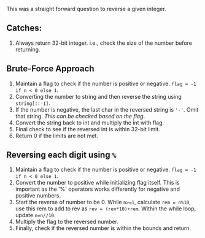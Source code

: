 This was a straight forward question to reverse a given integer.

## Catches:
1. Always return 32-bit integer. i.e., check the size of the number before returning.

## Brute-Force Approach
1. Maintain a flag to check if the number is positive or negative. `flag = -1 if n < 0 else 1`.
2. Converting the number to string and then reverse the string using `string[::-1]`.
3. If the number is negative, the last char in the reversed string is `'-'`. Omit that string. _This can be checked based on the flag_.
4. Convert the string back to int and multiply the int with flag.
5. Final check to see if the reversed int is within 32-bit limit.
6. Return 0 if the limits are not met.

## Reversing each digit using `%`
1. Maintain a flag to check if the number is positive or negative. `flag = -1 if n < 0 else 1`.
2. Convert the number to positive while initializing flag itself. This is important as the '%' operators works differently for negative and positive numbers.
3. Start the reverse of number to be 0. While `n>=1`, calculate `rem = n%10`, use this rem to add to rev as `rev = (rev*10)+rem`. Within the while loop, update `n=n//10`.
4. Multiply the flag to the reversed number.
5. Finally, check if the reversed number is within the bounds and return.


